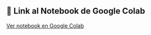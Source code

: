 ## 🔗 Link al Notebook de Google Colab

[Ver notebook en Google Colab]([https://colab.research.google.com/drive/1NYmAt2Jo0aR69qeoCIWM8_fuV6hyLaQI?usp=sharing](https://colab.research.google.com/drive/1yTbEXZYwp8sirKBFjj4Bz796BfujwTKA#scrollTo=kptM0L8fzODn))
